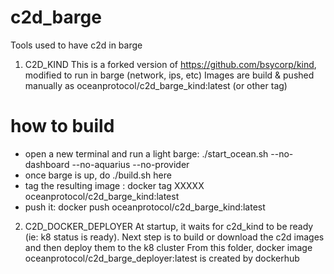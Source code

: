 # c2d_barge
Tools used to have c2d in barge



1.  C2D_KIND
This is a forked version of https://github.com/bsycorp/kind, modified to run in barge (network, ips, etc)
Images are build & pushed manually as oceanprotocol/c2d_barge_kind:latest  (or other tag)

# how to build
  - open a new terminal and run a light barge:  ./start_ocean.sh --no-dashboard --no-aquarius --no-provider
  - once barge is up, do ./build.sh here
  - tag the resulting image :  docker tag XXXXX  oceanprotocol/c2d_barge_kind:latest
  - push it:  docker push oceanprotocol/c2d_barge_kind:latest

2.  C2D_DOCKER_DEPLOYER
At startup, it waits for c2d_kind to be ready (ie:  k8 status is ready).
Next step is to build or download the c2d images and then deploy them to the k8 cluster
From this folder,  docker image oceanprotocol/c2d_barge_deployer:latest is created by dockerhub
